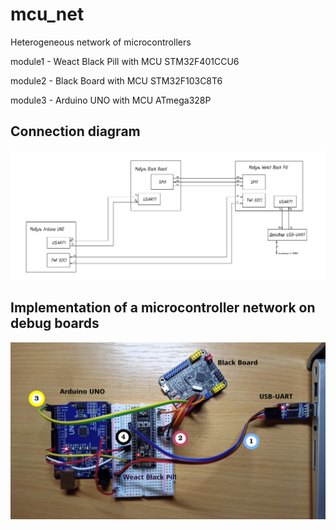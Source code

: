 # mcu_net
Heterogeneous network of microcontrollers

module1 - Weact Black Pill  with MCU STM32F401CCU6

module2 - Black Board       with MCU STM32F103C8T6

module3 - Arduino UNO       with MCU ATmega328P

## Connection diagram

![alt text](https://github.com/Ismoilkhuja/mcu_net/blob/main/images/connection.png)

## Implementation of a microcontroller network on debug boards

![alt text](https://github.com/Ismoilkhuja/mcu_net/blob/main/images/modified.jpg)
